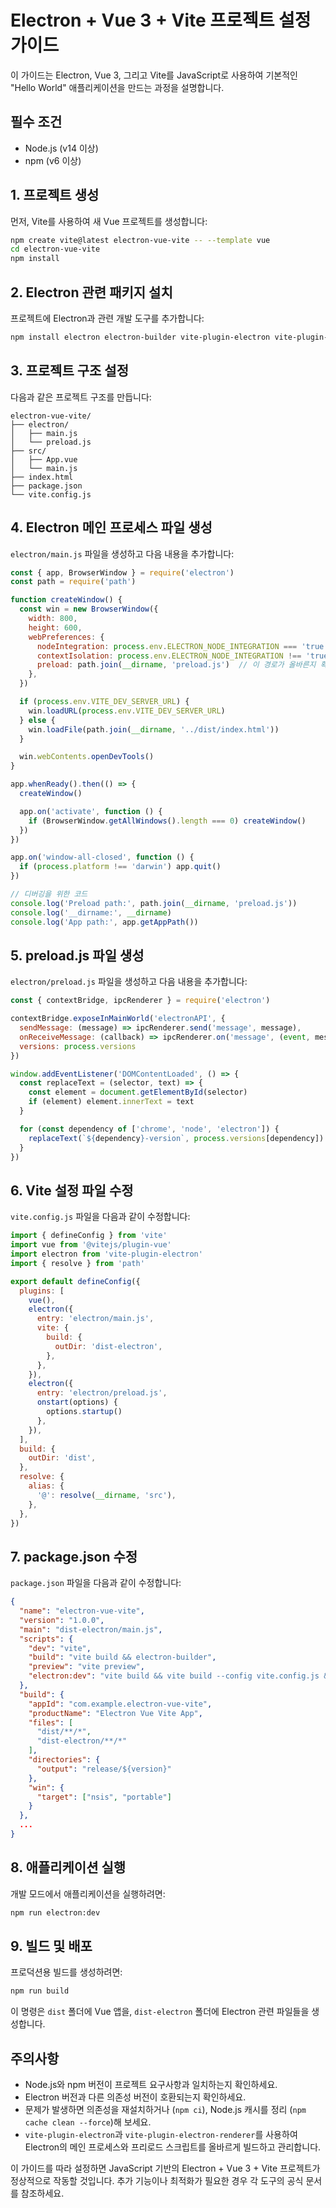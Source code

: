 # Electron + Vue 3 + Vite 프로젝트 설정 가이드

이 가이드는 Electron, Vue 3, 그리고 Vite를 JavaScript로 사용하여 기본적인 "Hello World" 애플리케이션을 만드는 과정을 설명합니다.

## 필수 조건

- Node.js (v14 이상)
- npm (v6 이상)

## 1. 프로젝트 생성

먼저, Vite를 사용하여 새 Vue 프로젝트를 생성합니다:

```bash
npm create vite@latest electron-vue-vite -- --template vue
cd electron-vue-vite
npm install
```

## 2. Electron 관련 패키지 설치

프로젝트에 Electron과 관련 개발 도구를 추가합니다:

```bash
npm install electron electron-builder vite-plugin-electron vite-plugin-electron-renderer -D
```

## 3. 프로젝트 구조 설정

다음과 같은 프로젝트 구조를 만듭니다:

```
electron-vue-vite/
├── electron/
│   ├── main.js
│   └── preload.js
├── src/
│   ├── App.vue
│   └── main.js
├── index.html
├── package.json
└── vite.config.js
```

## 4. Electron 메인 프로세스 파일 생성

`electron/main.js` 파일을 생성하고 다음 내용을 추가합니다:

```javascript
const { app, BrowserWindow } = require('electron')
const path = require('path')

function createWindow() {
  const win = new BrowserWindow({
    width: 800,
    height: 600,
    webPreferences: {
      nodeIntegration: process.env.ELECTRON_NODE_INTEGRATION === 'true',
      contextIsolation: process.env.ELECTRON_NODE_INTEGRATION !== 'true',
      preload: path.join(__dirname, 'preload.js')  // 이 경로가 올바른지 확인하세요
    },
  })

  if (process.env.VITE_DEV_SERVER_URL) {
    win.loadURL(process.env.VITE_DEV_SERVER_URL)
  } else {
    win.loadFile(path.join(__dirname, '../dist/index.html'))
  }

  win.webContents.openDevTools()
}

app.whenReady().then(() => {
  createWindow()

  app.on('activate', function () {
    if (BrowserWindow.getAllWindows().length === 0) createWindow()
  })
})

app.on('window-all-closed', function () {
  if (process.platform !== 'darwin') app.quit()
})

// 디버깅을 위한 코드
console.log('Preload path:', path.join(__dirname, 'preload.js'))
console.log('__dirname:', __dirname)
console.log('App path:', app.getAppPath())
```

## 5. preload.js 파일 생성

`electron/preload.js` 파일을 생성하고 다음 내용을 추가합니다:

```javascript
const { contextBridge, ipcRenderer } = require('electron')

contextBridge.exposeInMainWorld('electronAPI', {
  sendMessage: (message) => ipcRenderer.send('message', message),
  onReceiveMessage: (callback) => ipcRenderer.on('message', (event, message) => callback(message)),
  versions: process.versions
})

window.addEventListener('DOMContentLoaded', () => {
  const replaceText = (selector, text) => {
    const element = document.getElementById(selector)
    if (element) element.innerText = text
  }

  for (const dependency of ['chrome', 'node', 'electron']) {
    replaceText(`${dependency}-version`, process.versions[dependency])
  }
})
```

## 6. Vite 설정 파일 수정

`vite.config.js` 파일을 다음과 같이 수정합니다:

```javascript
import { defineConfig } from 'vite'
import vue from '@vitejs/plugin-vue'
import electron from 'vite-plugin-electron'
import { resolve } from 'path'

export default defineConfig({
  plugins: [
    vue(),
    electron({
      entry: 'electron/main.js',
      vite: {
        build: {
          outDir: 'dist-electron',
        },
      },
    }),
    electron({
      entry: 'electron/preload.js',
      onstart(options) {
        options.startup()
      },
    }),
  ],
  build: {
    outDir: 'dist',
  },
  resolve: {
    alias: {
      '@': resolve(__dirname, 'src'),
    },
  },
})
```

## 7. package.json 수정

`package.json` 파일을 다음과 같이 수정합니다:

```json
{
  "name": "electron-vue-vite",
  "version": "1.0.0",
  "main": "dist-electron/main.js",
  "scripts": {
    "dev": "vite",
    "build": "vite build && electron-builder",
    "preview": "vite preview",
    "electron:dev": "vite build && vite build --config vite.config.js && electron ."
  },
  "build": {
    "appId": "com.example.electron-vue-vite",
    "productName": "Electron Vue Vite App",
    "files": [
      "dist/**/*",
      "dist-electron/**/*"
    ],
    "directories": {
      "output": "release/${version}"
    },
    "win": {
      "target": ["nsis", "portable"]
    }
  },
  ...
}
```

## 8. 애플리케이션 실행

개발 모드에서 애플리케이션을 실행하려면:

```bash
npm run electron:dev
```

## 9. 빌드 및 배포

프로덕션용 빌드를 생성하려면:

```bash
npm run build
```

이 명령은 `dist` 폴더에 Vue 앱을, `dist-electron` 폴더에 Electron 관련 파일들을 생성합니다.

## 주의사항

- Node.js와 npm 버전이 프로젝트 요구사항과 일치하는지 확인하세요.
- Electron 버전과 다른 의존성 버전이 호환되는지 확인하세요.
- 문제가 발생하면 의존성을 재설치하거나 (`npm ci`), Node.js 캐시를 정리 (`npm cache clean --force`)해 보세요.
- `vite-plugin-electron`과 `vite-plugin-electron-renderer`를 사용하여 Electron의 메인 프로세스와 프리로드 스크립트를 올바르게 빌드하고 관리합니다.

이 가이드를 따라 설정하면 JavaScript 기반의 Electron + Vue 3 + Vite 프로젝트가 정상적으로 작동할 것입니다. 추가 기능이나 최적화가 필요한 경우 각 도구의 공식 문서를 참조하세요.
